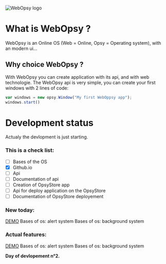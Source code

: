 ![WebOpsy logo](https://i.imgur.com/pHkoSpz.png)



# What is WebOpsy ?
WebOpsy is an Online OS (Web = Online, Opsy = Operating system), with an modern ui...
## Why choice WebOpsy ? 
With WebOpsy you can create application with its api, and with web technologie.
The WebOpsy api is very simple, you can create your first windows with 2 lines of code:
```javascript
var windows = new opsy.Window("My first WebOppsy app");
windows.start()
```

# Development status
Actualy the devlopment is just starting.
### This is a check list:
- [ ] Bases of the OS
- [X] Github.io
- [ ] Api
- [ ] Documentation of api
- [ ] Creation of OpsyStore app
- [ ] Api for deploy application on the OpsyStore
- [ ] Documentation of OpsyStore deployement

### New today:
[DEMO](https://firelop.github.io/WebOpsy/demobeta.html)
Bases of os: alert system
Bases of os: background system

### Actual features:
[DEMO](https://firelop.github.io/WebOpsy/demobeta.html)
Bases of os: alert system
Bases of os: background system

**Day of devlopement n°2.**
